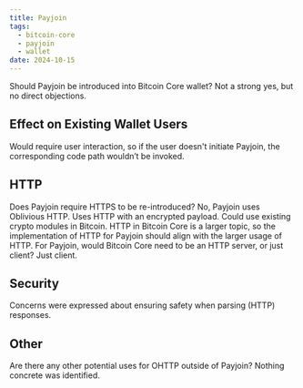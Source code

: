 ```yaml
---
title: Payjoin
tags:
  - bitcoin-core
  - payjoin
  - wallet
date: 2024-10-15
---
```

Should Payjoin be introduced into Bitcoin Core wallet? Not a strong yes, but no direct objections.

## Effect on Existing Wallet Users

Would require user interaction, so if the user doesn't initiate Payjoin, the corresponding code path wouldn’t be invoked.

## HTTP

Does Payjoin require HTTPS to be re-introduced?
No, Payjoin uses Oblivious HTTP.
Uses HTTP with an encrypted payload. Could use existing crypto modules in Bitcoin.
HTTP in Bitcoin Core is a larger topic, so the implementation of HTTP for Payjoin should align with the larger usage of HTTP.
For Payjoin, would Bitcoin Core need to be an HTTP server, or just client?  Just client.

## Security

Concerns were expressed about ensuring safety when parsing (HTTP) responses.

## Other

Are there any other potential uses for OHTTP outside of Payjoin? Nothing concrete was identified.
